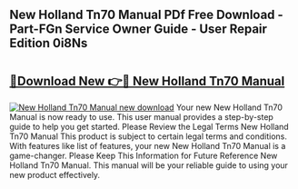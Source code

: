 ## New Holland Tn70 Manual PDf Free Download - Part-FGn Service Owner Guide - User Repair Edition 0i8Ns

# <h2><a href="http://bc95234.oget.top/?id=New+Holland+Tn70+Manual">🔗Download New 👉🔴 New Holland Tn70 Manual</a></h2>

[![New Holland Tn70 Manual new download](https://i.imgur.com/5g1atiW.png)](http://bc95234.oget.top/?id=New+Holland+Tn70+Manual)
Your new New Holland Tn70 Manual is now ready to use. This user manual provides a step-by-step guide to help you get started. Please Review the Legal Terms New Holland Tn70 Manual This product is subject to certain legal terms and conditions. With features like list of features, your new New Holland Tn70 Manual is a game-changer. Please Keep This Information for Future Reference New Holland Tn70 Manual. This manual will be your reliable guide to using your new product effectively.
